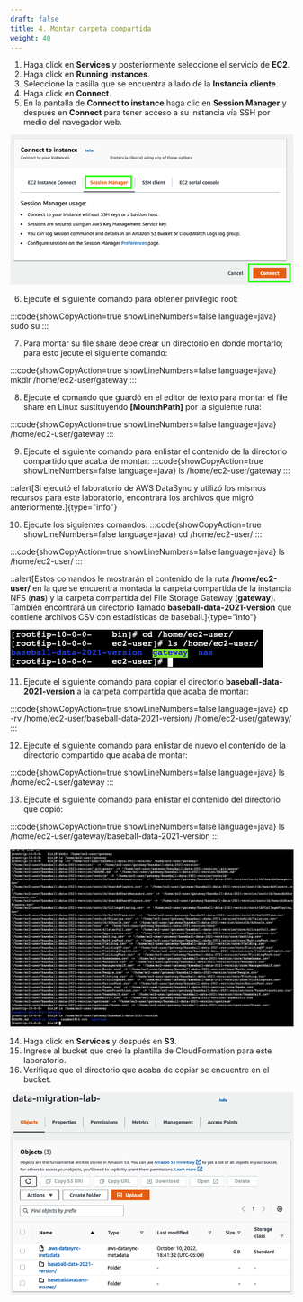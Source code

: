 ```yaml
---
draft: false
title: 4. Montar carpeta compartida
weight: 40
---
```

1. Haga click en **Services** y posteriormente seleccione el servicio de **EC2**.
2. Haga click en **Running instances**.
2. Seleccione la casilla que se encuentra a lado de la **Instancia cliente**.
4. Haga click en **Connect**.
5. En la pantalla de **Connect to instance** haga clic en **Session Manager** y después en **Connect** para tener acceso a su instancia vía SSH por medio del navegador web.

![Connect (browser-based SSH connection)](/static/images/sg/conectarec2.png)

6. Ejecute el siguiente comando para obtener privilegio root:

:::code{showCopyAction=true showLineNumbers=false language=java}
sudo su
:::

7. Para montar su file share debe crear un directorio en donde montarlo; para esto jecute el siguiente comando:

:::code{showCopyAction=true showLineNumbers=false language=java}
mkdir /home/ec2-user/gateway
:::

8. Ejecute el comando que guardó en el editor de texto para montar el file share en Linux sustituyendo **[MounthPath]** por la siguiente ruta:

:::code{showCopyAction=true showLineNumbers=false language=java}
/home/ec2-user/gateway
:::

9. Ejecute el siguiente comando para enlistar el contenido de la directorio compartido que acaba de montar:
:::code{showCopyAction=true showLineNumbers=false language=java}
ls /home/ec2-user/gateway
:::

::alert[Si ejecutó el laboratorio de AWS DataSync y utilizó los mismos recursos para este laboratorio, encontrará los archivos que migró anteriormente.]{type="info"}

10. Ejecute los siguientes comandos:
:::code{showCopyAction=true showLineNumbers=false language=java}
cd /home/ec2-user/
:::

:::code{showCopyAction=true showLineNumbers=false language=java}
ls /home/ec2-user/
:::

::alert[Estos comandos le mostrarán el contenido de la ruta **/home/ec2-user/** en la que se encuentra montada la carpeta compartida de la instancia NFS (**nas**) y la carpeta compartida del File Storage Gateway (**gateway**). También encontrará un directorio llamado **baseball-data-2021-version** que contiene archivos CSV con estadísticas de baseball.]{type="info"}


![Comandos)](/static/images/sg/comandos1.png)

11. Ejecute el siguiente comando para copiar el directorio **baseball-data-2021-version** a la carpeta compartida que acaba de montar:

:::code{showCopyAction=true showLineNumbers=false language=java}
cp -rv /home/ec2-user/baseball-data-2021-version/ /home/ec2-user/gateway/
:::

12. Ejecute el siguiente comando para enlistar de nuevo el contenido de la directorio compartido que acaba de montar:

:::code{showCopyAction=true showLineNumbers=false language=java}
ls /home/ec2-user/gateway
:::

13. Ejecute el siguiente comando para enlistar el contenido del directorio que copió:

:::code{showCopyAction=true showLineNumbers=false language=java}
ls /home/ec2-user/gateway/baseball-data-2021-version
:::

![Comandos)](/static/images/sg/comandos2.png)

14. Haga click en **Services** y después en **S3**.
15. Ingrese al bucket que creó la plantilla de CloudFormation para este laboratorio.
16. Verifique que el directorio que acaba de copiar se encuentre en el bucket.

![Comandos)](/static/images/sg/bucket.png)